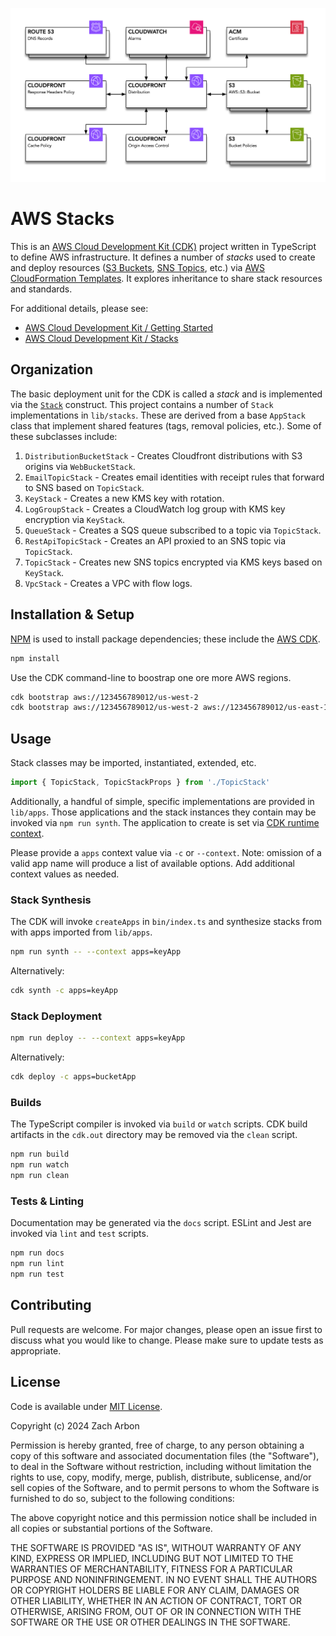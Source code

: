 ![AWS Resources](https://github.com/arbon/aws-stacks/blob/main/docs/aws-stacks.png?raw=true)

# AWS Stacks

This is an [AWS Cloud Development Kit (CDK)](https://aws.amazon.com/cdk/) project written in TypeScript to define AWS infrastructure. It defines a number of _stacks_ used to create and deploy resources ([S3 Buckets](https://docs.aws.amazon.com/AWSCloudFormation/latest/UserGuide/aws-properties-s3-bucket.html), [SNS Topics](https://docs.aws.amazon.com/AWSCloudFormation/latest/UserGuide/aws-resource-sns-topic.html), etc.) via [AWS CloudFormation Templates](https://aws.amazon.com/cloudformation/resources/templates/). It explores inheritance to share stack resources and standards.

For additional details, please see:

- [AWS Cloud Development Kit / Getting Started](https://docs.aws.amazon.com/cdk/v2/guide/getting_started.html)
- [AWS Cloud Development Kit / Stacks](https://docs.aws.amazon.com/cdk/v2/guide/stacks.html)

## Organization

The basic deployment unit for the CDK is called a _stack_ and is implemented via the [`Stack`](https://docs.aws.amazon.com/cdk/api/v2/docs/aws-cdk-lib.Stack.html) construct. This project contains a number of `Stack` implementations in `lib/stacks`. These are derived from a base `AppStack` class that implement shared features (tags, removal policies, etc.). Some of these subclasses include:

1. `DistributionBucketStack` - Creates Cloudfront distributions with S3 origins via `WebBucketStack`.
2. `EmailTopicStack` - Creates email identities with receipt rules that forward to SNS based on `TopicStack`.
3. `KeyStack` - Creates a new KMS key with rotation.
4. `LogGroupStack` - Creates a CloudWatch log group with KMS key encryption via `KeyStack`.
5. `QueueStack` - Creates a SQS queue subscribed to a topic via `TopicStack`.
6. `RestApiTopicStack` - Creates an API proxied to an SNS topic via `TopicStack`.
7. `TopicStack` - Creates new SNS topics encrypted via KMS keys based on `KeyStack`.
8. `VpcStack` - Creates a VPC with flow logs.

## Installation & Setup

[NPM](https://www.npmjs.com) is used to install package dependencies; these include the [AWS CDK](https://www.npmjs.com/package/aws-cdk).

```bash
npm install
```

Use the CDK command-line to boostrap one ore more AWS regions.

```bash
cdk bootstrap aws://123456789012/us-west-2
cdk bootstrap aws://123456789012/us-west-2 aws://123456789012/us-east-1
```

## Usage

Stack classes may be imported, instantiated, extended, etc.

```typescript
import { TopicStack, TopicStackProps } from './TopicStack'
```

Additionally, a handful of simple, specific implementations are provided in `lib/apps`. Those applications and the stack instances they contain may be invoked via `npm run synth`. The application to create is set via [CDK runtime context](https://docs.aws.amazon.com/cdk/v2/guide/context.html).

Please provide a `apps` context value via `-c` or `--context`. Note: omission of a valid app name will produce a list of available options. Add additional context values as needed.

### Stack Synthesis

The CDK will invoke `createApps` in `bin/index.ts` and synthesize stacks from with apps imported from `lib/apps`.

```bash
npm run synth -- --context apps=keyApp
```

Alternatively:

```bash
cdk synth -c apps=keyApp
```

### Stack Deployment

```bash
npm run deploy -- --context apps=keyApp
```

Alternatively:

```bash
cdk deploy -c apps=bucketApp
```

### Builds

The TypeScript compiler is invoked via `build` or `watch` scripts.
CDK build artifacts in the `cdk.out` directory may be removed via the `clean` script.

```bash
npm run build
npm run watch
npm run clean
```

### Tests & Linting

Documentation may be generated via the `docs` script.
ESLint and Jest are invoked via `lint` and `test` scripts.

```bash
npm run docs
npm run lint
npm run test
```

## Contributing

Pull requests are welcome. For major changes, please open an issue first to discuss what you would like to change. Please make sure to update tests as appropriate.

## License

Code is available under [MIT License](https://opensource.org/license/mit/).

Copyright (c) 2024 Zach Arbon

Permission is hereby granted, free of charge, to any person obtaining a copy
of this software and associated documentation files (the "Software"), to deal
in the Software without restriction, including without limitation the rights
to use, copy, modify, merge, publish, distribute, sublicense, and/or sell
copies of the Software, and to permit persons to whom the Software is
furnished to do so, subject to the following conditions:

The above copyright notice and this permission notice shall be included in all
copies or substantial portions of the Software.

THE SOFTWARE IS PROVIDED "AS IS", WITHOUT WARRANTY OF ANY KIND, EXPRESS OR
IMPLIED, INCLUDING BUT NOT LIMITED TO THE WARRANTIES OF MERCHANTABILITY,
FITNESS FOR A PARTICULAR PURPOSE AND NONINFRINGEMENT. IN NO EVENT SHALL THE
AUTHORS OR COPYRIGHT HOLDERS BE LIABLE FOR ANY CLAIM, DAMAGES OR OTHER
LIABILITY, WHETHER IN AN ACTION OF CONTRACT, TORT OR OTHERWISE, ARISING FROM,
OUT OF OR IN CONNECTION WITH THE SOFTWARE OR THE USE OR OTHER DEALINGS IN THE
SOFTWARE.

